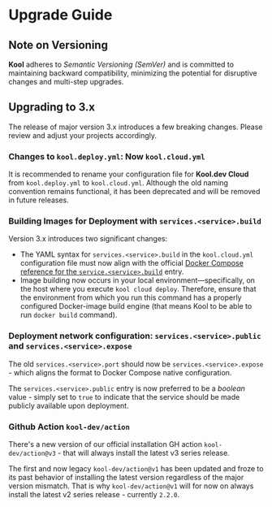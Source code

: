 # Upgrade Guide

## Note on Versioning

**Kool** adheres to *Semantic Versioning (SemVer)* and is committed to maintaining backward compatibility, minimizing the potential for disruptive changes and multi-step upgrades.

## Upgrading to 3.x

The release of major version 3.x introduces a few breaking changes. Please review and adjust your projects accordingly.

### Changes to `kool.deploy.yml`: Now `kool.cloud.yml`

It is recommended to rename your configuration file for **Kool.dev Cloud** from `kool.deploy.yml` to `kool.cloud.yml`. Although the old naming convention remains functional, it has been deprecated and will be removed in future releases.

### Building Images for Deployment with `services.<service>.build`

Version 3.x introduces two significant changes:

- The YAML syntax for `services.<service>.build` in the `kool.cloud.yml` configuration file must now align with the official [Docker Compose reference for the `service.<service>.build`](https://docs.docker.com/compose/compose-file/compose-file-v3/#build) entry.
- Image building now occurs in your local environment—specifically, on the host where you execute `kool cloud deploy`. Therefore, ensure that the environment from which you run this command has a properly configured Docker-image build engine (that means Kool to be able to run `docker build` command).

### Deployment network configuration: `services.<service>.public` and `services.<service>.expose`

The old `services.<service>.port` should now be `services.<service>.expose` - which aligns the format to Docker Compose native configuration.

The `services.<service>.public` entry is now preferred to be a *boolean* value - simply set to `true` to indicate that the service should be made publicly available upon deployment.

### Github Action `kool-dev/action`

There's a new version of our official installation GH action `kool-dev/action@v3` - that will always install the latest v3 series release.

The first and now legacy `kool-dev/action@v1` has been updated and froze to its past behavior of installing the latest version regardless of the major version mismatch. That is why `kool-dev/action@v1` will for now on always install the latest v2 series release - currently `2.2.0`.